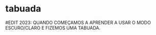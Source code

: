 # tabuada

#EDIT 2023: 
QUANDO COMEÇAMOS A APRENDER A USAR O MODO ESCURO/CLARO E FIZEMOS UMA TABUADA.
